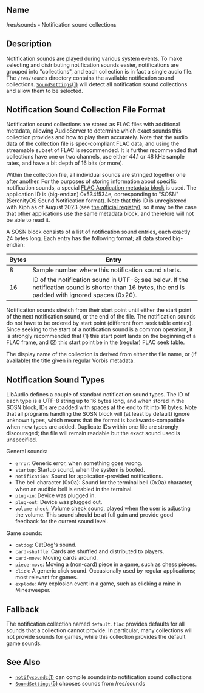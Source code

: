 ## Name

/res/sounds - Notification sound collections

## Description

Notification sounds are played during various system events. To make selecting and distributing notification sounds easier, notifications are grouped into "collections", and each collection is in fact a single audio file. The `/res/sounds` directory contains the available notification sound collections. [`SoundSettings`(1)](help://man/1/Applications/SoundSettings) will detect all notification sound collections and allow them to be selected.

## Notification Sound Collection File Format

Notification sound collections are stored as FLAC files with additional metadata, allowing AudioServer to determine which exact sounds this collection provides and how to play them accurately. Note that the audio data of the collection file is spec-compliant FLAC data, and using the streamable subset of FLAC is recommended. It is further recommended that collections have one or two channels, use either 44.1 or 48 kHz sample rates, and have a bit depth of 16 bits (or more).

Within the collection file, all individual sounds are stringed together one after another. For the purposes of storing information about specific notification sounds, a special [FLAC Application metadata block](https://xiph.org/flac/format.html#metadata_block_application) is used. The application ID is (big-endian) 0x534f534e, corresponding to "SOSN" (SerenityOS Sound Notification format). Note that this ID is unregistered with Xiph as of August 2023 (see [the official registry](https://xiph.org/flac/id.html)), so it may be the case that other applications use the same metadata block, and therefore will not be able to read it.

A SOSN block consists of a list of notification sound entries, each exactly 24 bytes long. Each entry has the following format; all data stored big-endian:

| Bytes | Entry                                                                                                                                               |
| ----- | --------------------------------------------------------------------------------------------------------------------------------------------------- |
| 8     | Sample number where this notification sound starts.                                                                                                 |
| 16    | ID of the notification sound in UTF-8; see below. If the notification sound is shorter than 16 bytes, the end is padded with ignored spaces (0x20). |

Notification sounds stretch from their start point until either the start point of the next notification sound, or the end of the file. The notification sounds do not have to be ordered by start point (different from seek table entries). Since seeking to the start of a notification sound is a common operation, it is strongly recommended that (1) this start point lands on the beginning of a FLAC frame, and (2) this start point be in the (regular) FLAC seek table.

The display name of the collection is derived from either the file name, or (if available) the title given in regular Vorbis metadata.

## Notification Sound Types

LibAudio defines a couple of standard notification sound types. The ID of each type is a UTF-8 string up to 16 bytes long, and when stored in the SOSN block, IDs are padded with spaces at the end to fit into 16 bytes. Note that all programs handling the SOSN block will (at least by default) ignore unknown types, which means that the format is backwards-compatible when new types are added. Duplicate IDs within one file are strongly discouraged; the file will remain readable but the exact sound used is unspecified.

General sounds:

-   `error`: Generic error, when something goes wrong.
-   `startup`: Startup sound, when the system is booted.
-   `notification`: Sound for application-provided notifications.
-   The bell character (0x0a): Sound for the terminal bell (0x0a) character, when an audible bell is enabled in the terminal.
-   `plug-in`: Device was plugged in.
-   `plug-out`: Device was plugged out.
-   `volume-check`: Volume check sound, played when the user is adjusting the volume. This sound should be at full gain and provide good feedback for the current sound level.

Game sounds:

-   `catdog`: CatDog's sound.
-   `card-shuffle`: Cards are shuffled and distributed to players.
-   `card-move`: Moving cards around.
-   `piece-move`: Moving a (non-card) piece in a game, such as chess pieces.
-   `click`: A generic click sound. Occasionally used by regular applications; most relevant for games.
-   `explode`: Any explosion event in a game, such as clicking a mine in Minesweeper.

## Fallback

The notification collection named `default.flac` provides defaults for all sounds that a collection cannot provide. In particular, many collections will not provide sounds for games, while this collection provides the default game sounds.

## See Also

-   [`notifysoundc`(1)](help://man/1/notifysoundc) can compile sounds into notification sound collections
-   [`SoundSettings`(5)](help://man/1/Applications/SoundSettings) chooses sounds from /res/sounds
